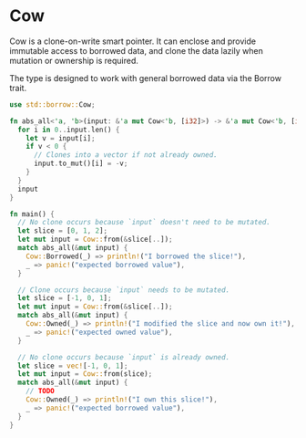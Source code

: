 # Cow

Cow is a clone-on-write smart pointer.
It can enclose and provide immutable access to borrowed data, and clone the data lazily when mutation or ownership is required.

The type is designed to work with general borrowed data via the Borrow trait.

```rs
use std::borrow::Cow;

fn abs_all<'a, 'b>(input: &'a mut Cow<'b, [i32]>) -> &'a mut Cow<'b, [i32]> {
  for i in 0..input.len() {
    let v = input[i];
    if v < 0 {
      // Clones into a vector if not already owned.
      input.to_mut()[i] = -v;
    }
  }
  input
}

fn main() {
  // No clone occurs because `input` doesn't need to be mutated.
  let slice = [0, 1, 2];
  let mut input = Cow::from(&slice[..]);
  match abs_all(&mut input) {
    Cow::Borrowed(_) => println!("I borrowed the slice!"),
    _ => panic!("expected borrowed value"),
  }

  // Clone occurs because `input` needs to be mutated.
  let slice = [-1, 0, 1];
  let mut input = Cow::from(&slice[..]);
  match abs_all(&mut input) {
    Cow::Owned(_) => println!("I modified the slice and now own it!"),
    _ => panic!("expected owned value"),
  }

  // No clone occurs because `input` is already owned.
  let slice = vec![-1, 0, 1];
  let mut input = Cow::from(slice);
  match abs_all(&mut input) {
    // TODO
    Cow::Owned(_) => println!("I own this slice!"),
    _ => panic!("expected borrowed value"),
  }
}
```
